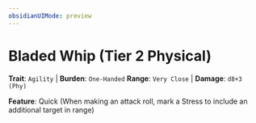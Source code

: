 ```yaml
---
obsidianUIMode: preview
---
```

# Bladed Whip (Tier 2 Physical)

**Trait**: `Agility` | **Burden**: `One-Handed`
**Range**: `Very Close` | **Damage**: `d8+3 (Phy)`

**Feature**: Quick (When making an attack roll, mark a Stress to include an additional target in range)
